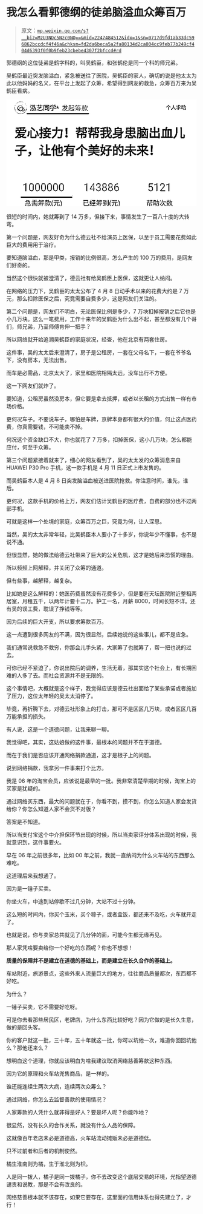 # 我怎么看郭德纲的徒弟脑溢血众筹百万

> 原文：[`mp.weixin.qq.com/s?__biz=MzU3NDc5Nzc0NQ==&mid=2247484512&idx=1&sn=0717d9fd1ab33dc596862bccdcf4f46a&chksm=fd2da6beca5a2fa80134d2ca004cc9feb77b249cf404d6393f0f0b9feb23cbebe4307f2bfccd#rd`](http://mp.weixin.qq.com/s?__biz=MzU3NDc5Nzc0NQ==&mid=2247484512&idx=1&sn=0717d9fd1ab33dc596862bccdcf4f46a&chksm=fd2da6beca5a2fa80134d2ca004cc9feb77b249cf404d6393f0f0b9feb23cbebe4307f2bfccd#rd)

郭德纲的这位徒弟是鹤字科的，叫吴鹤臣，和张鹤伦是同一个科的师兄弟。

吴鹤臣最近突发脑溢血，紧急被送往了医院，吴鹤臣的家人，确切的说是他太太为此以他妈妈的名义，在平台上发起了众筹，希望得到网友的救急，众筹百万来为吴鹤臣看病。

![](img/74fc6abb2eed4a19c7f1922f8a3d58e7.png)

很短的时间内，她就筹到了 14 万多，但接下来，事情发生了一百八十度的大转弯。

第一个问题是，网友好奇为什么德云社不给演员上医保，以至于员工需要花费如此巨大的费用用于治疗。

要知道脑溢血，那是甲类，报销的比例很高，怎么产生的 100 万的费用，是网友们好奇的。

当然这个很快就被澄清了，德云社有给吴鹤臣上医保，这就更让人纳闷。

在网络的压力下，吴鹤臣的太太公布了 4 月 8 日动手术以来的花费大约是 7 万元，那么扣除医保之后，究竟需要自费多少，这是网友们关注的。

第二个问题是，网友们不明白，无论医保比例是多少，7 万块扣掉报销之后它也是小几万块。这么一笔费用，工作十来年的吴鹤臣为什么出不起，甚至都没有几个哥们，师兄弟，乃至师傅肯伸一把手？

所以网络就开始追溯吴鹤臣的家庭状况，经查，他在北京有两套住房。

这件事，吴的太太后来澄清了，房子是公租房，一套在父母名下，一套在爷爷名下，没有房本，无法出售。

而车是必需品，北京太大了，家里和医院相隔太远，没车出行不方便。

这一下网友们就炸了。

要知道，公租房虽然没房本，但它要是拿去抵押，或者以长租的方式出售一样有市场价格。

更何况车子。不要说车子，哪怕是车牌，京牌本身都有很大的价值，何止这点医药费，你真需要钱，不可能卖不掉。

何况这个资金缺口不大，你也就花了 7 万多，扣掉医保，这小几万块，怎么都能应付，何至于众筹。

第三个问题紧接着就来了，细心的网友看到了，吴的太太发的众筹消息来自 HUAWEI P30 Pro 手机，这一款手机是 4 月 11 日正式上市发售的。

而吴鹤臣本人是 4 月 8 日突发脑溢血被送进医院抢救。你注意时间，谁先，谁后。

更何况，这款手机的价格上万，网友们估计吴鹤臣的医疗费，自费的部分也不过两部手机。

可就是这样一个处境的家庭，众筹百万之巨，究竟为何，让人深思。

当然，吴的太太非常年轻，比吴鹤臣本人要小了十多岁，你说年少不懂事，也不是说不通。

但很显然，她的做法给德云社带来了巨大的公关危机，这才是她后来恐慌的理由。

所以频频上网解释，并关闭了众筹的通道。

但有些事，越解释，越复杂。

比如她是这么解释的：她医药费虽然没有花费多少，但是要在天坛医院附近整租两居室，月租五千，以两年计要十二万。护工一名，月薪 8000，时间长短不详。还有吴的误工费，耽误了挣钱等等。

因为后续的巨大开支，所以要求筹款百万。

这一点遭到很多网友的不满，因为很显然，后续她说的这些事儿，都不是应急。

我们通常说救急不救穷，你那会儿手头紧，大家筹了也就筹了，帮一把也说的过去。

可你已经不紧迫了，你说出院后的调养，生活无着，那其实这个社会上，有长期困难的人多了去。而社会资源并不是无限的。

这个事情吧，大概就是这个样子，我觉得应该是德云社出面给了某些承诺或者施加了压力，这位太年轻的吴太太消停了。

毕竟，再折腾下去，对德云社形象上的打击，那可不是区区几万块，或者区区几百万能承担的损失。

有人说，这是一个道德问题，让我来聊一聊。

我觉得吧，其实，这姑娘做的这件事，最根本的问题并不在于道德。

而在于我们是否应该开通网络捐款通道，这才是根子上的问题。

说到网络捐款，我拿另一件事来打个比方。

我是 06 年的淘宝会员，应该说是最早的一批。我非常清楚早期的时候，淘宝上的买家是犹疑的。

通过网络买东西，最大的问题就在于，你看不到，摸不到，你怎么知道人家会发货给你？你怎么知道人家不会货不对版？

答案是不知道。

所以当支付宝这个中介担保环节出现的时候，所以当卖家评分体系出现的时候，我就意识到，这件事要火。

早在 06 年之前很多年，比如 00 年之前，我就一直纳闷为什么火车站的东西那么难吃。

这道理后来我想通了。

因为是一锤子买卖。

你坐火车，中途到站停歇不过几分钟，大站不过十分钟。

这么短的时间内，你买个玉米，买个粽子，或者盒饭，都还来不及吃，火车就开走了。

也就是说，你与卖家总共就见了几分钟的面，可能今生都无缘再见。

那人家凭啥要卖给你一个好吃的东西呢？你也不想想！

**质量的保障并不是建立在道德的基础上，而是建立在长久合作的基础上。**

车站附近，旅游景点，这些外来人流量巨大的地方，往往商品质量都次，东西都不好吃。

为什么？

一锤子买卖，它不需要好吃呀。

可是你去看那些居民区，老牌店，为什么东西比较好吃？因为它做的是长久生意，做的是回头客。

你的客户就这一批，三十年，五十年就这一批，你可以坑他一次，难道你回回坑他么？那他还来么？

想明白这个道理，你就应该明白为啥我建议取消网络慈善筹款这种东西。

因为它的原理和火车站兜售商品，是一样的。

谁还能连续生两次大病，连续两次众筹么？

通过网络，你怎么去监督善款的使用情况？

人家筹款的人凭什么就非得是好人？要是坏人呢？你能咋地？

很显然，没有长久的合作关系，就没有什么人品的保障。

这就像百年老店未必是道德高，火车站流动摊贩未必是道德低。

只不过前者和后者的机制使然。

橘生淮南则为橘，生于淮北则为枳。

人是同一拨人，橘子是同一拨橘子，你不去改变这个底层交易的环境，光指望道德谴责和说教，那是不会有改良的。

网络慈善根本就不该存在，如果它要存在，这里面的信用体系也得先建立了，才行！